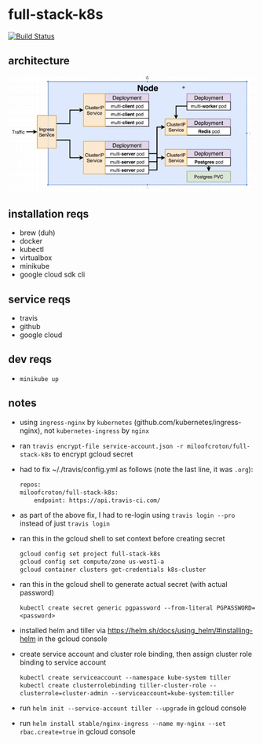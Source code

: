 # full-stack-k8s

[![Build Status](https://travis-ci.com/miloofcroton/full-stack-k8s.svg?branch=master)](https://travis-ci.com/miloofcroton/full-stack-k8s)

## architecture

![Project architecture](./architecture.png)


## installation reqs

- brew (duh)
- docker
- kubectl
- virtualbox
- minikube
- google cloud sdk cli

## service reqs

- travis
- github
- google cloud

## dev reqs

- `minikube up`

## notes

- using `ingress-nginx` by `kubernetes` (github.com/kubernetes/ingress-nginx), not `kubernetes-ingress` by `nginx`
- ran `travis encrypt-file service-account.json -r miloofcroton/full-stack-k8s` to encrypt gcloud secret
- had to fix ~/./travis/config.yml as follows (note the last line, it was `.org`):
    ```
    repos:
    miloofcroton/full-stack-k8s:
        endpoint: https://api.travis-ci.com/
    ```
- as part of the above fix, I had to re-login using `travis login --pro` instead of just `travis login`
- ran this in the gcloud shell to set context before creating secret
    ```
    gcloud config set project full-stack-k8s
    gcloud config set compute/zone us-west1-a
    gcloud container clusters get-credentials k8s-cluster
    ```
- ran this in the gcloud shell to generate actual secret (with actual password)
    ```
    kubectl create secret generic pgpassword --from-literal PGPASSWORD=<password>
    ```
- installed helm and tiller via https://helm.sh/docs/using_helm/#installing-helm in the gcloud console
- create service account and cluster role binding, then assign cluster role binding to service account

    ```
    kubectl create serviceaccount --namespace kube-system tiller
    kubectl create clusterrolebinding tiller-cluster-role --clusterrole=cluster-admin --serviceaccount=kube-system:tiller
    ```

- run `helm init --service-account tiller --upgrade` in gcloud console
- run `helm install stable/nginx-ingress --name my-nginx --set rbac.create=true` in gcloud console
